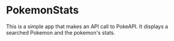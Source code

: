 # PokemonStats

This is a simple app that makes an API call to PokeAPI. It displays a searched Pokemon and the pokemon's stats.